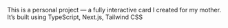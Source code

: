 This is a personal project — a fully interactive card I created for my mother. It’s built using TypeScript, Next.js, Tailwind CSS
